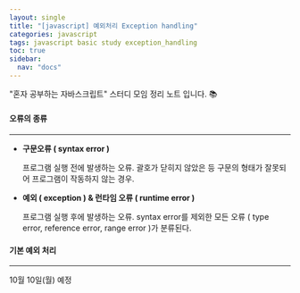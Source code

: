 ```yaml
---
layout: single
title: "[javascript] 예외처리 Exception handling"
categories: javascript
tags: javascript basic study exception_handling
toc: true
sidebar:
  nav: "docs"
---
```


"혼자 공부하는 자바스크립트" 스터디 모임 정리 노트 입니다. 📚

#### 오류의 종류

---

- **구문오류 ( syntax error )**

  프로그램 실행 전에 발생하는 오류. 괄호가 닫히지 않았은 등 구문의 형태가 잘못되어 프로그램이 작동하지 않는 경우.

- **예외 ( exception ) & 런타임 오류 ( runtime error )**

  프로그램 실행 후에 발생하는 오류. syntax error를 제외한 모든 오류 ( type error, reference error, range error )가 분류된다.



#### 기본 예외 처리

---

10월 10일(월) 예정
